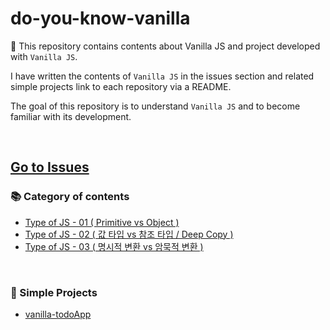 # do-you-know-vanilla

:banana: This repository contains contents about Vanilla JS and project developed with `Vanilla JS`.

I have written the contents of `Vanilla JS` in the issues section and related simple projects link to each repository via a README.

The goal of this repository is to understand `Vanilla JS` and to become familiar with its development.

<br/>

## [Go to Issues](https://github.com/BKJang/do-you-know-vanilla/issues)

### 📚 Category of contents

- [Type of JS - 01 ( Primitive vs Object )](https://github.com/BKJang/do-you-know-vanilla/issues/1)
- [Type of JS - 02 ( 값 타입 vs 참조 타입 / Deep Copy )](https://github.com/BKJang/do-you-know-vanilla/issues/2)
- [Type of JS - 03 ( 명시적 변환 vs 암묵적 변환 ) ](https://github.com/BKJang/do-you-know-vanilla/issues/3)

<br/>

### :hammer: Simple Projects

- [vanilla-todoApp](https://github.com/BKJang/vanilla-todoApp)
